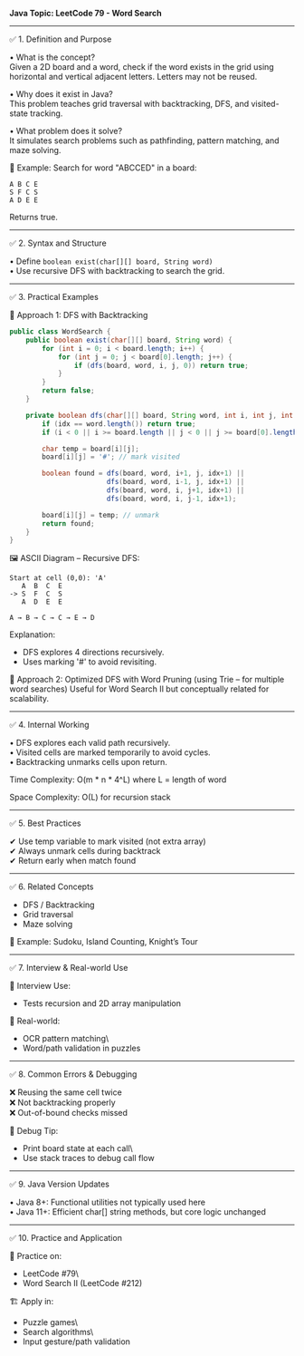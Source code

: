 **Java Topic: LeetCode 79 - Word Search**

---

✅ 1. Definition and Purpose

• What is the concept?\
Given a 2D board and a word, check if the word exists in the grid using horizontal and vertical adjacent letters. Letters may not be reused.

• Why does it exist in Java?\
This problem teaches grid traversal with backtracking, DFS, and visited-state tracking.

• What problem does it solve?\
It simulates search problems such as pathfinding, pattern matching, and maze solving.

🧠 Example: Search for word "ABCCED" in a board:
```
A B C E
S F C S
A D E E
```
Returns true.

---

✅ 2. Syntax and Structure

• Define `boolean exist(char[][] board, String word)`\
• Use recursive DFS with backtracking to search the grid.

---

✅ 3. Practical Examples

🔹 Approach 1: DFS with Backtracking

```java
public class WordSearch {
    public boolean exist(char[][] board, String word) {
        for (int i = 0; i < board.length; i++) {
            for (int j = 0; j < board[0].length; j++) {
                if (dfs(board, word, i, j, 0)) return true;
            }
        }
        return false;
    }

    private boolean dfs(char[][] board, String word, int i, int j, int idx) {
        if (idx == word.length()) return true;
        if (i < 0 || i >= board.length || j < 0 || j >= board[0].length || board[i][j] != word.charAt(idx)) return false;

        char temp = board[i][j];
        board[i][j] = '#'; // mark visited

        boolean found = dfs(board, word, i+1, j, idx+1) ||
                        dfs(board, word, i-1, j, idx+1) ||
                        dfs(board, word, i, j+1, idx+1) ||
                        dfs(board, word, i, j-1, idx+1);

        board[i][j] = temp; // unmark
        return found;
    }
}
```

🖼️ ASCII Diagram – Recursive DFS:
```
Start at cell (0,0): 'A'
   A  B  C  E
-> S  F  C  S
   A  D  E  E

A → B → C → C → E → D
```
Explanation:
- DFS explores 4 directions recursively.
- Uses marking '#' to avoid revisiting.

🔹 Approach 2: Optimized DFS with Word Pruning (using Trie – for multiple word searches)
Useful for Word Search II but conceptually related for scalability.

---

✅ 4. Internal Working

• DFS explores each valid path recursively.\
• Visited cells are marked temporarily to avoid cycles.\
• Backtracking unmarks cells upon return.

Time Complexity: O(m * n * 4^L) where L = length of word

Space Complexity: O(L) for recursion stack

---

✅ 5. Best Practices

✔ Use temp variable to mark visited (not extra array)\
✔ Always unmark cells during backtrack\
✔ Return early when match found

---

✅ 6. Related Concepts

- DFS / Backtracking
- Grid traversal
- Maze solving

🧠 Example: Sudoku, Island Counting, Knight’s Tour

---

✅ 7. Interview & Real-world Use

🧠 Interview Use:
- Tests recursion and 2D array manipulation

🏢 Real-world:
- OCR pattern matching\
- Word/path validation in puzzles

---

✅ 8. Common Errors & Debugging

❌ Reusing the same cell twice\
❌ Not backtracking properly\
❌ Out-of-bound checks missed

🧪 Debug Tip:
- Print board state at each call\
- Use stack traces to debug call flow

---

✅ 9. Java Version Updates

• Java 8+: Functional utilities not typically used here\
• Java 11+: Efficient char[] string methods, but core logic unchanged

---

✅ 10. Practice and Application

📝 Practice on:
- LeetCode #79\
- Word Search II (LeetCode #212)

🏗 Apply in:
- Puzzle games\
- Search algorithms\
- Input gesture/path validation

